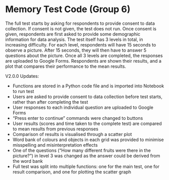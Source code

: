 # Memory Test Code (Group 6)

The full test starts by asking for respondents to provide consent to data collection.
If consent is not given, the test does not run. 
Once consent is given, respondents are first asked to provide some demographic information for data analysis.
The test itself has 3 levels in total, in increasing difficulty.
For each level, respondents will have 15 seconds to observe a picture.
After 15 seconds, they will then have to answer 5 questions about the picture.
Once all 3 levels are completed, the responses are uploaded to Google Forms.
Respondents are shown their results, and a plot that compares their performance to the mean results.

V2.0.0 Updates:
- Functions are stored in a Python code file and is imported into Notebook to run test
- Users are asked to provide consent to data collection before test starts, rather than after completing the test
- User responses to each individual question are uploaded to Google Forms
- “Press enter to continue” commands were changed to buttons
- User results (scores and time taken to the complete test) are compared to mean results from previous responses
- Comparison of results is visualised through a scatter plot
- Word bank of colours and objects in each grid was provided to minimise misspelling and misinterpretation effects
- One of the questions (“How many different fruits were there in the picture?”) in level 3 was changed as the answer could be derived from the word bank
- Full test was split into multiple functions: one for the main test, one for result comparison, and one for plotting the scatter graph
